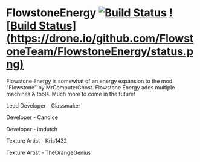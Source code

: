 FlowstoneEnergy [![Build Status](https://travis-ci.org/FlowstoneTeam/FlowstoneEnergy.svg?branch=master)](https://travis-ci.org/FlowstoneTeam/FlowstoneEnergy) [![Build Status] (https://drone.io/github.com/FlowstoneTeam/FlowstoneEnergy/status.png)](https://drone.io/github.com/FlowstoneTeam/FlowstoneEnergy)
===============

Flowstone Energy is somewhat of an energy expansion to the mod "Flowstone" by MrComputerGhost. Flowstone Energy adds multiple machines & tools. Much more to come in the future!

Lead Developer - Glassmaker

Developer - Candice

Developer - imdutch

Texture Artist - Kris1432

Texture Artist - TheOrangeGenius
